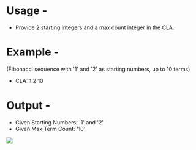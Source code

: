 # Usage - 
- Provide 2 starting integers and a max count integer in the CLA.

# Example - 
(Fibonacci sequence with '1' and '2' as starting numbers, up to 10 terms)
- CLA: 1 2 10

# Output -
- Given Starting Numbers: '1' and '2'
- Given Max Term Count: '10'

![](https://cloud.githubusercontent.com/assets/20238115/26240344/af2fbf8e-3c4e-11e7-8314-bb200b89ae90.PNG)
